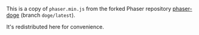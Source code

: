 This is a copy of `phaser.min.js` from the forked Phaser repository [phaser-doge](https://github.com/TomDobbelaere/phaser-doge) (branch `doge/latest`).

It's redistributed here for convenience.
